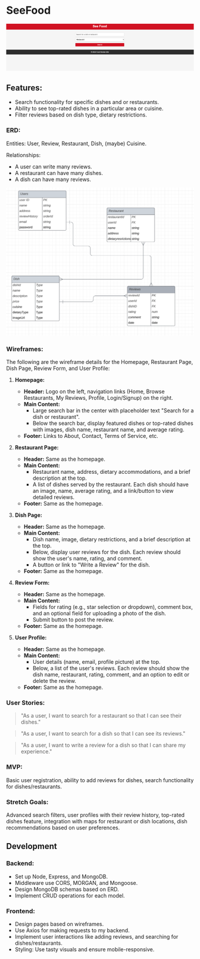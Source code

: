 # SeeFood
![Alt text](image-2.png)
## Features:
- Search functionality for specific dishes and or restaurants.
- Ability to see top-rated dishes in a particular area or cuisine.
- Filter reviews based on dish type, dietary restrictions.

### ERD:
Entities: User, Review, Restaurant, Dish, (maybe) Cuisine.

Relationships:
- A user can write many reviews.
- A restaurant can have many dishes.
- A dish can have many reviews.

![ERD Image](image.png)

### Wireframes:
The following are the wireframe details for the Homepage, Restaurant Page, Dish Page, Review Form, and User Profile:

1. **Homepage:**
    - **Header:** Logo on the left, navigation links (Home, Browse Restaurants, My Reviews, Profile, Login/Signup) on the right.
    - **Main Content:**
        - Large search bar in the center with placeholder text "Search for a dish or restaurant".
        - Below the search bar, display featured dishes or top-rated dishes with images, dish name, restaurant name, and average rating.
    - **Footer:** Links to About, Contact, Terms of Service, etc.

2. **Restaurant Page:**
    - **Header:** Same as the homepage.
    - **Main Content:**
        - Restaurant name, address, dietary accommodations, and a brief description at the top.
        - A list of dishes served by the restaurant. Each dish should have an image, name, average rating, and a link/button to view detailed reviews.
    - **Footer:** Same as the homepage.

3. **Dish Page:**
    - **Header:** Same as the homepage.
    - **Main Content:**
        - Dish name, image, dietary restrictions, and a brief description at the top.
        - Below, display user reviews for the dish. Each review should show the user's name, rating, and comment.
        - A button or link to "Write a Review" for the dish.
    - **Footer:** Same as the homepage.

4. **Review Form:**
    - **Header:** Same as the homepage.
    - **Main Content:**
        - Fields for rating (e.g., star selection or dropdown), comment box, and an optional field for uploading a photo of the dish.
        - Submit button to post the review.
    - **Footer:** Same as the homepage.

5. **User Profile:**
    - **Header:** Same as the homepage.
    - **Main Content:**
        - User details (name, email, profile picture) at the top.
        - Below, a list of the user's reviews. Each review should show the dish name, restaurant, rating, comment, and an option to edit or delete the review.
    - **Footer:** Same as the homepage.

### User Stories:
> "As a user, I want to search for a restaurant so that I can see their dishes."

> "As a user, I want to search for a dish so that I can see its reviews."

> "As a user, I want to write a review for a dish so that I can share my experience."

### MVP:
Basic user registration, ability to add reviews for dishes, search functionality for dishes/restaurants.

### Stretch Goals:
Advanced search filters, user profiles with their review history, top-rated dishes feature, integration with maps for restaurant or dish locations, dish recommendations based on user preferences.

## Development

### Backend:
- Set up Node, Express, and MongoDB.
- Middleware use CORS, MORGAN, and Mongoose.
- Design MongoDB schemas based on ERD.
- Implement CRUD operations for each model.

### Frontend:
- Design pages based on wireframes.
- Use Axios for making requests to my backend.
- Implement user interactions like adding reviews, and searching for dishes/restaurants.
- Styling: Use tasty visuals and ensure mobile-responsive.
